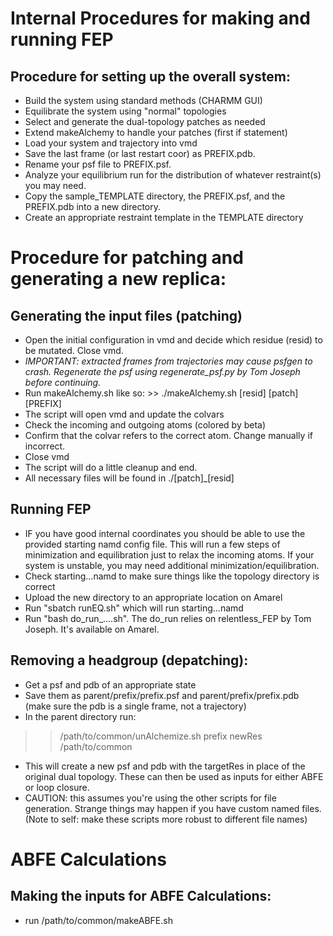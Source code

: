 # Internal Procedures for making and running FEP
## Procedure for setting up the overall system:
- Build the system using standard methods (CHARMM GUI)
- Equilibrate the system using "normal" topologies
- Select and generate the dual-topology patches as needed
- Extend makeAlchemy to handle your patches (first if statement)
- Load your system and trajectory into vmd
- Save the last frame (or last restart coor) as PREFIX.pdb. 
- Rename your psf file to PREFIX.psf.
- Analyze your equilibrium run for the distribution of whatever restraint(s) you may need.
- Copy the sample_TEMPLATE directory, the PREFIX.psf, and the PREFIX.pdb into a new directory.
- Create an appropriate restraint template in the TEMPLATE directory

# Procedure for patching and generating a new replica: 
## Generating the input files (patching)
- Open the initial configuration in vmd and decide which residue (resid) to be mutated. Close vmd.
- *IMPORTANT: extracted frames from trajectories may cause psfgen to crash. Regenerate the psf using regenerate_psf.py by Tom Joseph before continuing.*
- Run makeAlchemy.sh like so: >> ./makeAlchemy.sh [resid] [patch] [PREFIX]
- The script will open vmd and update the colvars
- Check the incoming and outgoing atoms (colored by beta)
- Confirm that the colvar refers to the correct atom. Change manually if incorrect.
- Close vmd
- The script will do a little cleanup and end.
- All necessary files will be found in ./[patch]_[resid]

## Running FEP
- IF you have good internal coordinates you should be able to use the provided starting namd config file. This will run a few steps of minimization and equilibration just to relax the incoming atoms. If your system is unstable, you may need additional minimization/equilibration.
- Check starting...namd to make sure things like the topology directory is correct
- Upload the new directory to an appropriate location on Amarel
- Run "sbatch runEQ.sh" which will run starting...namd
- Run "bash do_run_....sh". The do_run relies on relentless_FEP by Tom Joseph. It's available on Amarel.

## Removing a headgroup (depatching):
- Get a psf and pdb of an appropriate state
- Save them as parent/prefix/prefix.psf and parent/prefix/prefix.pdb (make sure the pdb is a single frame, not a trajectory)
- In the parent directory run:
>> /path/to/common/unAlchemize.sh prefix newRes /path/to/common 
- This will create a new psf and pdb with the targetRes in place of the original dual topology. These can then be used as inputs for either ABFE or loop closure.
- CAUTION: this assumes you're using the other scripts for file generation. Strange things may happen if you have custom named files. (Note to self: make these scripts more robust to different file names)

# ABFE Calculations
## Making the inputs for ABFE Calculations:
- run /path/to/common/makeABFE.sh
